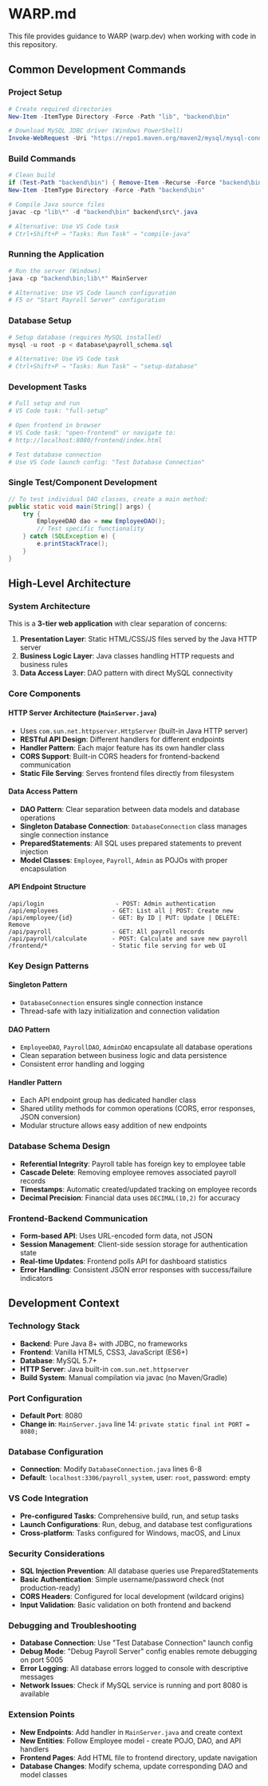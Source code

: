 # WARP.md

This file provides guidance to WARP (warp.dev) when working with code in this repository.

## Common Development Commands

### Project Setup
```powershell
# Create required directories
New-Item -ItemType Directory -Force -Path "lib", "backend\bin"

# Download MySQL JDBC driver (Windows PowerShell)
Invoke-WebRequest -Uri "https://repo1.maven.org/maven2/mysql/mysql-connector-java/8.0.33/mysql-connector-java-8.0.33.jar" -OutFile "lib\mysql-connector-java.jar"
```

### Build Commands
```powershell
# Clean build
if (Test-Path "backend\bin") { Remove-Item -Recurse -Force "backend\bin" }
New-Item -ItemType Directory -Force -Path "backend\bin"

# Compile Java source files
javac -cp "lib\*" -d "backend\bin" backend\src\*.java

# Alternative: Use VS Code task
# Ctrl+Shift+P → "Tasks: Run Task" → "compile-java"
```

### Running the Application
```powershell
# Run the server (Windows)
java -cp "backend\bin;lib\*" MainServer

# Alternative: Use VS Code launch configuration
# F5 or "Start Payroll Server" configuration
```

### Database Setup
```powershell
# Setup database (requires MySQL installed)
mysql -u root -p < database\payroll_schema.sql

# Alternative: Use VS Code task
# Ctrl+Shift+P → "Tasks: Run Task" → "setup-database"
```

### Development Tasks
```powershell
# Full setup and run
# VS Code task: "full-setup"

# Open frontend in browser
# VS Code task: "open-frontend" or navigate to:
# http://localhost:8080/frontend/index.html

# Test database connection
# Use VS Code launch config: "Test Database Connection"
```

### Single Test/Component Development
```java
// To test individual DAO classes, create a main method:
public static void main(String[] args) {
    try {
        EmployeeDAO dao = new EmployeeDAO();
        // Test specific functionality
    } catch (SQLException e) {
        e.printStackTrace();
    }
}
```

## High-Level Architecture

### System Architecture
This is a **3-tier web application** with clear separation of concerns:

1. **Presentation Layer**: Static HTML/CSS/JS files served by the Java HTTP server
2. **Business Logic Layer**: Java classes handling HTTP requests and business rules
3. **Data Access Layer**: DAO pattern with direct MySQL connectivity

### Core Components

#### HTTP Server Architecture (`MainServer.java`)
- Uses `com.sun.net.httpserver.HttpServer` (built-in Java HTTP server)
- **RESTful API Design**: Different handlers for different endpoints
- **Handler Pattern**: Each major feature has its own handler class
- **CORS Support**: Built-in CORS headers for frontend-backend communication
- **Static File Serving**: Serves frontend files directly from filesystem

#### Data Access Pattern
- **DAO Pattern**: Clear separation between data models and database operations
- **Singleton Database Connection**: `DatabaseConnection` class manages single connection instance
- **PreparedStatements**: All SQL uses prepared statements to prevent injection
- **Model Classes**: `Employee`, `Payroll`, `Admin` as POJOs with proper encapsulation

#### API Endpoint Structure
```
/api/login                    - POST: Admin authentication
/api/employees               - GET: List all | POST: Create new
/api/employee/{id}           - GET: By ID | PUT: Update | DELETE: Remove
/api/payroll                 - GET: All payroll records
/api/payroll/calculate       - POST: Calculate and save new payroll
/frontend/*                  - Static file serving for web UI
```

### Key Design Patterns

#### Singleton Pattern
- `DatabaseConnection` ensures single connection instance
- Thread-safe with lazy initialization and connection validation

#### DAO Pattern
- `EmployeeDAO`, `PayrollDAO`, `AdminDAO` encapsulate all database operations
- Clean separation between business logic and data persistence
- Consistent error handling and logging

#### Handler Pattern
- Each API endpoint group has dedicated handler class
- Shared utility methods for common operations (CORS, error responses, JSON conversion)
- Modular structure allows easy addition of new endpoints

### Database Schema Design
- **Referential Integrity**: Payroll table has foreign key to employee table
- **Cascade Delete**: Removing employee removes associated payroll records
- **Timestamps**: Automatic created/updated tracking on employee records
- **Decimal Precision**: Financial data uses `DECIMAL(10,2)` for accuracy

### Frontend-Backend Communication
- **Form-based API**: Uses URL-encoded form data, not JSON
- **Session Management**: Client-side session storage for authentication state
- **Real-time Updates**: Frontend polls API for dashboard statistics
- **Error Handling**: Consistent JSON error responses with success/failure indicators

## Development Context

### Technology Stack
- **Backend**: Pure Java 8+ with JDBC, no frameworks
- **Frontend**: Vanilla HTML5, CSS3, JavaScript (ES6+)
- **Database**: MySQL 5.7+
- **HTTP Server**: Java built-in `com.sun.net.httpserver`
- **Build System**: Manual compilation via javac (no Maven/Gradle)

### Port Configuration
- **Default Port**: 8080
- **Change in**: `MainServer.java` line 14: `private static final int PORT = 8080;`

### Database Configuration
- **Connection**: Modify `DatabaseConnection.java` lines 6-8
- **Default**: `localhost:3306/payroll_system`, user: `root`, password: empty

### VS Code Integration
- **Pre-configured Tasks**: Comprehensive build, run, and setup tasks
- **Launch Configurations**: Run, debug, and database test configurations
- **Cross-platform**: Tasks configured for Windows, macOS, and Linux

### Security Considerations
- **SQL Injection Prevention**: All database queries use PreparedStatements
- **Basic Authentication**: Simple username/password check (not production-ready)
- **CORS Headers**: Configured for local development (wildcard origins)
- **Input Validation**: Basic validation on both frontend and backend

### Debugging and Troubleshooting
- **Database Connection**: Use "Test Database Connection" launch config
- **Debug Mode**: "Debug Payroll Server" config enables remote debugging on port 5005
- **Error Logging**: All database errors logged to console with descriptive messages
- **Network Issues**: Check if MySQL service is running and port 8080 is available

### Extension Points
- **New Endpoints**: Add handler in `MainServer.java` and create context
- **New Entities**: Follow Employee model - create POJO, DAO, and API handlers  
- **Frontend Pages**: Add HTML file to frontend directory, update navigation
- **Database Changes**: Modify schema, update corresponding DAO and model classes